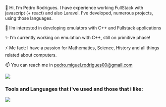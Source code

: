 👋 Hi, I’m Pedro Rodrigues. I have experience working FullStack with javascript (+ react) and also Laravel. I've developed, numerous projects, using those languages.

👀 I’m interested in developing emulators with C++ and Fullstack applications

✨ I’m currently working on emulation with C++, still on primitive phase!

⚡ Me fact: I have a passion for Mathematics, Science, History and all things related about computers.

<!--- 
- 💞️ I’m looking to collaborate on ...
--->
📫 You can reach me in pedro.miguel.rodrigues00@gmail.com

<!--- 
<a href="https://github.com/anuraghazra/github-readme-stats" height="30px">
  <img align="center" src="https://github-readme-stats.vercel.app/api?username=PedroRodrigues527&show_icons=true&theme=radical" />
</a> --->

<a href="https://github.com/anuraghazra/github-readme-stats" height="30px">
  <img align="center" src="https://github-readme-stats.vercel.app/api/top-langs/?username=PedroRodrigues527&layout=compact&show_icons=true&theme=radical" />
</a>

### Tools and Languages that i've used and those that i like:
<img src="https://skillicons.dev/icons?i=vscode,cpp,html,css,js,react,php,laravel,py,tailwind,git,docker,linux" />
<br />


